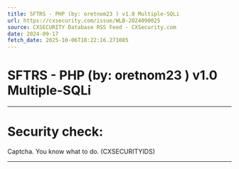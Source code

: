 ```yaml
---
title: SFTRS - PHP (by: oretnom23 ) v1.0 Multiple-SQLi
url: https://cxsecurity.com/issue/WLB-2024090025
source: CXSECURITY Database RSS Feed - CXSecurity.com
date: 2024-09-17
fetch_date: 2025-10-06T18:22:16.271085
---
```


# SFTRS - PHP (by: oretnom23 ) v1.0 Multiple-SQLi

---

# Security check:

Captcha. You know what to do. (CXSECURITYIDS)

---